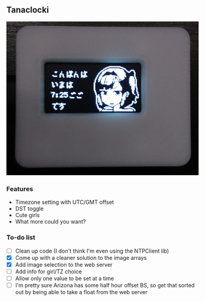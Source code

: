 ## Tanaclocki

![Image](momiji.jpg?raw=true "but thnikk that's momiji")

### Features

- Timezone setting with UTC/GMT offset
- DST toggle
- Cute girls
- What more could you want?

### To-do list

- [ ] Clean up code (I don't think I'm even using the NTPClient lib)
- [x] Come up with a cleaner solution to the image arrays
- [x] Add image selection to the web server
- [ ] Add info for girl/TZ choice
- [ ] Allow only one value to be set at a time
- [ ] I'm pretty sure Arizona has some half hour offset BS, so get that sorted out by being able to take a float from the web server
